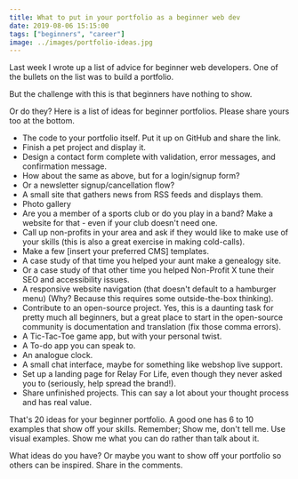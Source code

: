 ```yaml
---
title: What to put in your portfolio as a beginner web dev
date: 2019-08-06 15:15:00
tags: ["beginners", "career"]
image: ../images/portfolio-ideas.jpg
---
```

Last week I wrote up a list of advice for beginner web developers. One of the bullets on the list was to build a portfolio.

But the challenge with this is that beginners have nothing to show.

Or do they? Here is a list of ideas for beginner portfolios. Please share yours too at the bottom.

* The code to your portfolio itself. Put it up on GitHub and share the link.
* Finish a pet project and display it.
* Design a contact form complete with validation, error messages, and confirmation message.
* How about the same as above, but for a login/signup form?
* Or a newsletter signup/cancellation flow?
* A small site that gathers news from RSS feeds and displays them.
* Photo gallery
* Are you a member of a sports club or do you play in a band? Make a website for that - even if your club doesn't need one.
* Call up non-profits in your area and ask if they would like to make use of your skills (this is also a great exercise in making cold-calls).
* Make a few [insert your preferred CMS] templates.
* A case study of that time you helped your aunt make a genealogy site.
* Or a case study of that other time you helped Non-Profit X tune their SEO and accessibility issues.
* A responsive website navigation (that doesn't default to a hamburger menu) (Why? Because this requires some outside-the-box thinking).
* Contribute to an open-source project. Yes, this is a daunting task for pretty much all beginners, but a great place to start in the open-source community is documentation and translation (fix those comma errors).
* A Tic-Tac-Toe game app, but with your personal twist.
* A To-do app you can speak to.
* An analogue clock.
* A small chat interface, maybe for something like webshop live support.
* Set up a landing page for Relay For Life, even though they never asked you to (seriously, help spread the brand!).
* Share unfinished projects. This can say a lot about your thought process and has real value.

That's 20 ideas for your beginner portfolio. A good one has 6 to 10 examples that show off your skills. Remember; Show me, don't tell me. Use visual examples. Show me what you can do rather than talk about it.

What ideas do you have? Or maybe you want to show off your portfolio so others can be inspired. Share in the comments.
